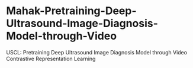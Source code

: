 # Mahak-Pretraining-Deep-Ultrasound-Image-Diagnosis-Model-through-Video
USCL: Pretraining Deep Ultrasound Image Diagnosis Model through Video Contrastive Representation Learning
